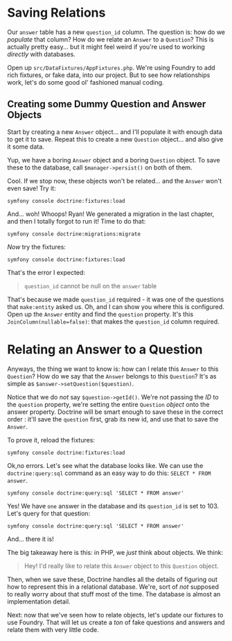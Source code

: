 # Saving Relations

Our `answer` table has a new `question_id` column. The question is: how do we
*populate* that column? How do we relate an `Answer` to a `Question`? This is actually
pretty easy... but it might feel weird if you're used to working *directly* with
databases.

Open up `src/DataFixtures/AppFixtures.php`. We're using Foundry to add rich fixtures,
or fake data, into our project. But to see how relationships work, let's do some
good ol' fashioned manual coding.

## Creating some Dummy Question and Answer Objects

Start by creating a new `Answer` object... and I'll populate it with enough data
to get it to save. Repeat this to create a new `Question` object... and also give
it some data.

Yup, we have a boring `Answer` object and a boring `Question` object. To save these
to the database, call `$manager->persist()` on both of them.

Cool. If we stop now, these objects won't be related... and the `Answer` won't
even save! Try it:

```terminal
symfony console doctrine:fixtures:load
```

And... woh! Whoops! Ryan! We generated a migration in the last chapter, and then
I totally forgot to run it! Time to do that:

```terminal
symfony console doctrine:migrations:migrate
```

*Now* try the fixtures:

```terminal-silent
symfony console doctrine:fixtures:load
```

That's the error I expected:

> `question_id` cannot be null on the `answer` table

That's because we made `question_id` required - it was one of the questions that
`make:entity` asked us. Oh, and I can show you where this is configured. Open
up the `Answer` entity and find the `question` property. It's this
`JoinColumn(nullable=false)`: that makes the `question_id` column required.

# Relating an Answer to a Question

Anyways, the thing we want to know is: how can I relate this `Answer` to this
`Question`? How do we say that the `Answer` belongs to this `Question`? It's as
simple as `$answer->setQuestion($question)`.

Notice that we do *not* say `$question->getId()`. We're not passing the *ID* to the
`question` property, we're setting the entire `Question` *object* onto the answer
property. Doctrine will be smart enough to save these in the correct order : it'll
save the `question` first, grab its new id, and use that to save the `Answer`.

To prove it, reload the fixtures:

```terminal-silent
symfony console doctrine:fixtures:load
```

Ok,no errors. Let's see what the database looks like. We can use the
`doctrine:query:sql` command as an easy way to do this: `SELECT * FROM answer`.

```terminal-silent
symfony console doctrine:query:sql 'SELECT * FROM answer'
```

Yes! We have `one` answer in the database and its `question_id` is set to 103.
Let's query for that question:

```terminal-silent
symfony console doctrine:query:sql 'SELECT * FROM answer'
```

And... there it is!

The big takeaway here is this: in PHP, we *just* think about objects. We think:

> Hey! I'd really like to relate this `Answer` object to this `Question` object.

Then, when we save these, Doctrine handles all the details of figuring out how
to represent this in a relational database. We're, sort of *not* supposed to really
worry about that stuff most of the time. The database is almost an implementation
detail.

Next: now that we've seen how to relate objects, let's update our fixtures
to use Foundry. That will let us create a *ton* of fake questions and answers and
relate them with very little code.
